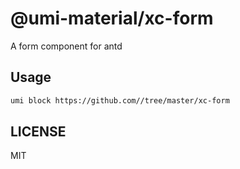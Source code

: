 # @umi-material/xc-form

A form component for antd

## Usage

```sh
umi block https://github.com//tree/master/xc-form
```

## LICENSE

MIT
